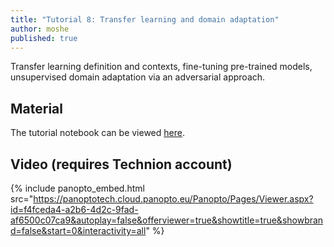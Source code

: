```yaml
---
title: "Tutorial 8: Transfer learning and domain adaptation"
author: moshe
published: true
---
```


Transfer learning definition and contexts, fine-tuning pre-trained models,
unsupervised domain adaptation via an adversarial approach.

## Material

The tutorial notebook can be viewed [here](https://nbviewer.org/github/vistalab-technion/cs236781-tutorials/blob/master/t07%20-%20transfer%20learning/tutorial7-TL_DA.ipynb?flush_cache=true).

## Video (requires Technion account)

{% include panopto_embed.html src="https://panoptotech.cloud.panopto.eu/Panopto/Pages/Viewer.aspx?id=f4fceda4-a2b6-4d2c-9fad-af6500c07ca9&autoplay=false&offerviewer=true&showtitle=true&showbrand=false&start=0&interactivity=all" %}
